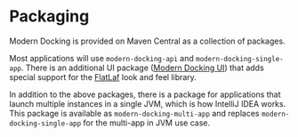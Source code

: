 # Packaging

Modern Docking is provided on Maven Central as a collection of packages.

Most applications will use `modern-docking-api` and `modern-docking-single-app`. There is an additional UI package ([Modern Docking UI](Modern-Docking-UI.md)) that adds special support for the [FlatLaf](https://www.formdev.com/flatlaf) look and feel library.

In addition to the above packages, there is a package for applications that launch multiple instances in a single JVM, which is how IntelliJ IDEA works. This package is available as `modern-docking-multi-app` and replaces `modern-docking-single-app` for the multi-app in JVM use case.